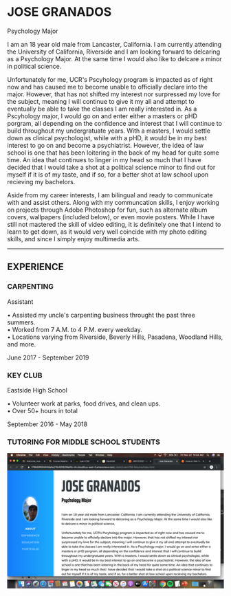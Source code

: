 # JOSE GRANADOS

Psychology Major

I am an 18 year old male from Lancaster, California. I am currently attending the University of California, Riverside and I am looking forward to delcaring as a Psychology Major. At the same time I would also like to delcare a minor in political science.  
  
Unfortunately for me, UCR's Pscyhology program is impacted as of right now and has caused me to become unable to officially declare into the major. However, that has not shifted my interest nor surpressed my love for the subject, meaning I will continue to give it my all and attempt to eventually be able to take the classes I am really interested in. As a Pscyhology major, I would go on and enter either a masters or pHD porgram, all depending on the confidence and interest that I will continue to build throughout my undergratuate years. With a masters, I would settle down as clinical psychologist, while with a pHD, it would be in my best interest to go on and become a psychiatrist. However, the idea of law school is one that has been loitering in the back of my head for quite some time. An idea that continues to linger in my head so much that I have decided that I would take a shot at a political science minor to find out for myself if it is of my taste, and if so, for a better shot at law school upon recieving my bachelors.  
  
Aside from my career interests, I am bilingual and ready to communicate with and assist others. Along with my communcation skills, I enjoy working on projects through Adobe Photoshop for fun, such as alternate album covers, wallpapers (included below), or even movie posters. While I have still not mastered the skill of video editing, it is definitely one that I intend to learn to get down, as it would very well coincide with my photo editing skills, and since I simply enjoy multimedia arts.

----------

## EXPERIENCE

### CARPENTING

Assistant

• Assisted my uncle's carpenting business throught the past three summers.  
• Worked from 7 A.M. to 4 P.M. every weekday.  
• Locations varying from Riverside, Beverly Hills, Pasadena, Woodland Hills, and more.  

June 2017 - September 2019

### KEY CLUB

Eastside High School

• Volunteer work at parks, food drives, and clean ups.  
• Over 50+ hours in total  

September 2016 - May 2018

### TUTORING FOR MIDDLE SCHOOL STUDENTS

![A screen capture of my personal webstire](img/myimg.jpg)